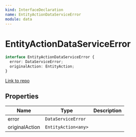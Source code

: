 ```yaml
---
kind: InterfaceDeclaration
name: EntityActionDataServiceError
module: data
---
```


# EntityActionDataServiceError

```ts
interface EntityActionDataServiceError {
  error: DataServiceError;
  originalAction: EntityAction;
}
```

[Link to repo](https://github.com/ngrx/platform/blob/master/modules/data/src/dataservices/data-service-error.ts#L42-L45)

## Properties

| Name           | Type                | Description |
| -------------- | ------------------- | ----------- |
| error          | `DataServiceError`  |             |
| originalAction | `EntityAction<any>` |             |
